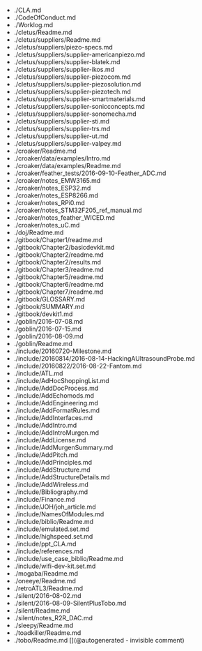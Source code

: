 * ./CLA.md
* ./CodeOfConduct.md
* ./Worklog.md
* ./cletus/Readme.md
* ./cletus/suppliers/Readme.md
* ./cletus/suppliers/piezo-specs.md
* ./cletus/suppliers/supplier-americanpiezo.md
* ./cletus/suppliers/supplier-blatek.md
* ./cletus/suppliers/supplier-ikos.md
* ./cletus/suppliers/supplier-piezocom.md
* ./cletus/suppliers/supplier-piezosolution.md
* ./cletus/suppliers/supplier-piezotech.md
* ./cletus/suppliers/supplier-smartmaterials.md
* ./cletus/suppliers/supplier-sonicconcepts.md
* ./cletus/suppliers/supplier-sonomecha.md
* ./cletus/suppliers/supplier-sti.md
* ./cletus/suppliers/supplier-trs.md
* ./cletus/suppliers/supplier-ut.md
* ./cletus/suppliers/supplier-valpey.md
* ./croaker/Readme.md
* ./croaker/data/examples/Intro.md
* ./croaker/data/examples/Readme.md
* ./croaker/feather_tests/2016-09-10-Feather_ADC.md
* ./croaker/notes_EMW3165.md
* ./croaker/notes_ESP32.md
* ./croaker/notes_ESP8266.md
* ./croaker/notes_RPi0.md
* ./croaker/notes_STM32F205_ref_manual.md
* ./croaker/notes_feather_WICED.md
* ./croaker/notes_uC.md
* ./doj/Readme.md
* ./gitbook/Chapter1/readme.md
* ./gitbook/Chapter2/basicdevkit.md
* ./gitbook/Chapter2/readme.md
* ./gitbook/Chapter2/results.md
* ./gitbook/Chapter3/readme.md
* ./gitbook/Chapter5/readme.md
* ./gitbook/Chapter6/readme.md
* ./gitbook/Chapter7/readme.md
* ./gitbook/GLOSSARY.md
* ./gitbook/SUMMARY.md
* ./gitbook/devkit1.md
* ./goblin/2016-07-08.md
* ./goblin/2016-07-15.md
* ./goblin/2016-08-09.md
* ./goblin/Readme.md
* ./include/20160720-Milestone.md
* ./include/20160814/2016-08-14-HackingAUltrasoundProbe.md
* ./include/20160822/2016-08-22-Fantom.md
* ./include/ATL.md
* ./include/AdHocShoppingList.md
* ./include/AddDocProcess.md
* ./include/AddEchomods.md
* ./include/AddEngineering.md
* ./include/AddFormatRules.md
* ./include/AddInterfaces.md
* ./include/AddIntro.md
* ./include/AddIntroMurgen.md
* ./include/AddLicense.md
* ./include/AddMurgenSummary.md
* ./include/AddPitch.md
* ./include/AddPrinciples.md
* ./include/AddStructure.md
* ./include/AddStructureDetails.md
* ./include/AddWireless.md
* ./include/Bibliography.md
* ./include/Finance.md
* ./include/JOH/joh_article.md
* ./include/NamesOfModules.md
* ./include/biblio/Readme.md
* ./include/emulated.set.md
* ./include/highspeed.set.md
* ./include/ppt_CLA.md
* ./include/references.md
* ./include/use_case_biblio/Readme.md
* ./include/wifi-dev-kit.set.md
* ./mogaba/Readme.md
* ./oneeye/Readme.md
* ./retroATL3/Readme.md
* ./silent/2016-08-02.md
* ./silent/2016-08-09-SilentPlusTobo.md
* ./silent/Readme.md
* ./silent/notes_R2R_DAC.md
* ./sleepy/Readme.md
* ./toadkiller/Readme.md
* ./tobo/Readme.md
[](@autogenerated - invisible comment)